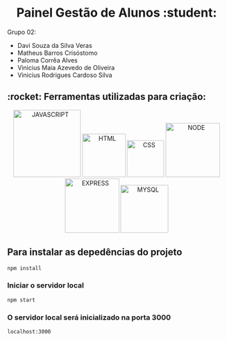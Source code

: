 <html>
  <div align="center">
    <h1>Painel Gestão de Alunos :student: </h1>
  </div>
  
  <div align="left">
    Grupo 02:
    <ul>
      <li>
        Davi Souza da Silva Veras
      </li>
      <li>
        Matheus Barros Crisóstomo
      </li>
      <li>
        Paloma Corrêa Alves
      </li>
      <li>
        Vinicius Maia Azevedo de Oliveira
      </li>
      <li>
        Vinicius Rodrigues Cardoso Silva
      </li>
    </ul>
  </div>
  
  <h2>:rocket: Ferramentas utilizadas para criação:</h2>
  <div align="center">
    <img alt="JAVASCRIPT" width="155" src="https://img.shields.io/badge/javascript%20-F7DF1E?style=for-the-badge&logo=javascript&logoColor=black"/>
    <img alt="HTML" width="100" src="https://img.shields.io/badge/html%20-E34F26?style=for-the-badge&logo=html5&logoColor=white"/>
    <img alt="CSS" width="85" src="https://img.shields.io/badge/css%20-1572B6?style=for-the-badge&logo=css3&logoColor=white"/>
    <img alt="NODE" width="125" src="https://img.shields.io/badge/node.js%20-339933?style=for-the-badge&logo=nodedotjs&logoColor=white"/>
    <img alt="EXPRESS" width="125" src="https://img.shields.io/badge/express%20-000000?style=for-the-badge&logo=express&logoColor=white"/>
    <img alt="MYSQL" width="110" src="https://img.shields.io/badge/mysql%20-4479A1?style=for-the-badge&logo=mysql&logoColor=white"/>
  </div>

</html>

## Para instalar as depedências do projeto
```
npm install
```

### Iniciar o servidor local
```
npm start
```
### O servidor local será inicializado na porta 3000
```
localhost:3000
```
